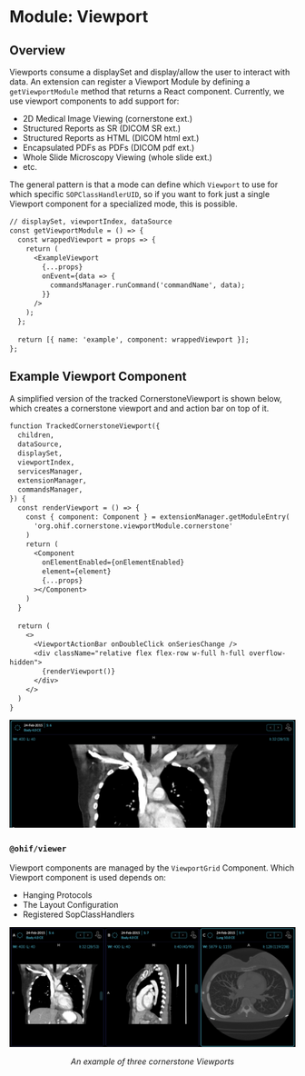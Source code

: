 # Module: Viewport


## Overview
Viewports consume a displaySet and display/allow the user to interact with data. An extension can register a Viewport Module by defining a `getViewportModule`
method that returns a React component. Currently, we use viewport components to
add support for:

- 2D Medical Image Viewing (cornerstone ext.)
- Structured Reports as SR (DICOM SR ext.)
- Structured Reports as HTML (DICOM html ext.)
- Encapsulated PDFs as PDFs (DICOM pdf ext.)
- Whole Slide Microscopy Viewing (whole slide ext.)
- etc.



The general pattern is that a mode can define which `Viewport` to use for which specific
`SOPClassHandlerUID`, so if you want to fork just a single Viewport component for a specialized mode, this is possible.

```JSX
// displaySet, viewportIndex, dataSource
const getViewportModule = () => {
  const wrappedViewport = props => {
    return (
      <ExampleViewport
        {...props}
        onEvent={data => {
          commandsManager.runCommand('commandName', data);
        }}
      />
    );
  };

  return [{ name: 'example', component: wrappedViewport }];
};
```


## Example Viewport Component
A simplified version of the tracked CornerstoneViewport is shown below, which creates
a cornerstone viewport and and action bar on top of it.




```JSX
function TrackedCornerstoneViewport({
  children,
  dataSource,
  displaySet,
  viewportIndex,
  servicesManager,
  extensionManager,
  commandsManager,
}) {
  const renderViewport = () => {
    const { component: Component } = extensionManager.getModuleEntry(
      'org.ohif.cornerstone.viewportModule.cornerstone'
    )
    return (
      <Component
        onElementEnabled={onElementEnabled}
        element={element}
        {...props}
      ></Component>
    )
  }

  return (
    <>
      <ViewportActionBar onDoubleClick onSeriesChange />
      <div className="relative flex flex-row w-full h-full overflow-hidden">
        {renderViewport()}
      </div>
    </>
  )
}

```


![viewportModule](../../assets/img/viewportModule.png)
### `@ohif/viewer`

Viewport components are managed by the `ViewportGrid` Component. Which Viewport
component is used depends on:

- Hanging Protocols
- The Layout Configuration
- Registered SopClassHandlers


![viewportModule-layout](../../assets/img/viewportModule-layout.png)
<center><i>An example of three cornerstone Viewports</i></center>

